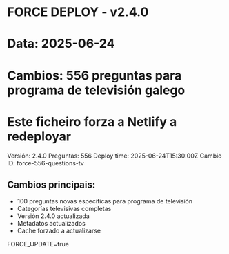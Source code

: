 # FORCE DEPLOY - v2.4.0
# Data: 2025-06-24
# Cambios: 556 preguntas para programa de televisión galego
# Este ficheiro forza a Netlify a redeployar

Versión: 2.4.0
Preguntas: 556
Deploy time: 2025-06-24T15:30:00Z
Cambio ID: force-556-questions-tv

## Cambios principais:
- 100 preguntas novas específicas para programa de televisión
- Categorías televisivas completas
- Versión 2.4.0 actualizada
- Metadatos actualizados
- Cache forzado a actualizarse

FORCE_UPDATE=true
